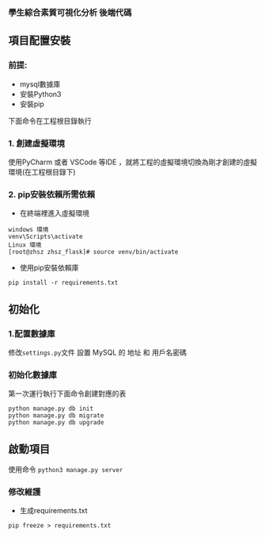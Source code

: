 ### 學生綜合素質可視化分析 後端代碼

## 項目配置安裝

### 前提:
- mysql數據庫
- 安裝Python3
- 安裝pip

下面命令在工程根目錄執行

### 1. 創建虛擬環境
使用PyCharm 或者 VSCode 等IDE ，就將工程的虛擬環境切換為剛才創建的虛擬環境(在工程根目錄下)

### 2. pip安裝依賴所需依賴

- 在終端裡進入虛擬環境

```
windows 環境
venv\Scripts\activate
Linux 環境
[root@zhsz zhsz_flask]# source venv/bin/activate
```

- 使用pip安裝依賴庫
```
pip install -r requirements.txt

```

## 初始化

### 1.配置數據庫
修改`settings.py`文件
設置 MySQL 的 地址 和 用戶名密碼

### 初始化數據庫

第一次運行執行下面命令創建對應的表

```
python manage.py db init
python manage.py db migrate
python manage.py db upgrade
```



## 啟動項目

使用命令
`python3 manage.py server`


### 修改維護

- 生成requirements.txt

`pip freeze > requirements.txt`
